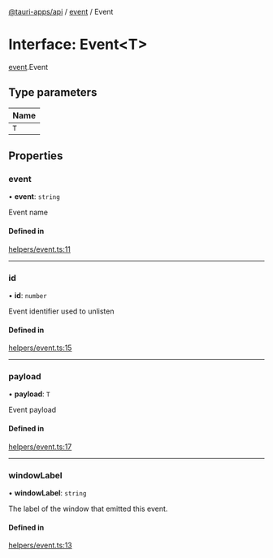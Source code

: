 [@tauri-apps/api](../README.md) / [event](../modules/event.md) / Event

# Interface: Event<T\>

[event](../modules/event.md).Event

## Type parameters

| Name |
| :------ |
| `T` |

## Properties

### event

• **event**: `string`

Event name

#### Defined in

[helpers/event.ts:11](https://github.com/tauri-apps/tauri/blob/95abf48/tooling/api/src/helpers/event.ts#L11)

___

### id

• **id**: `number`

Event identifier used to unlisten

#### Defined in

[helpers/event.ts:15](https://github.com/tauri-apps/tauri/blob/95abf48/tooling/api/src/helpers/event.ts#L15)

___

### payload

• **payload**: `T`

Event payload

#### Defined in

[helpers/event.ts:17](https://github.com/tauri-apps/tauri/blob/95abf48/tooling/api/src/helpers/event.ts#L17)

___

### windowLabel

• **windowLabel**: `string`

The label of the window that emitted this event.

#### Defined in

[helpers/event.ts:13](https://github.com/tauri-apps/tauri/blob/95abf48/tooling/api/src/helpers/event.ts#L13)
